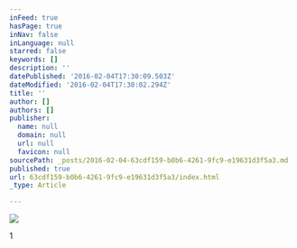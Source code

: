 ```yaml
---
inFeed: true
hasPage: true
inNav: false
inLanguage: null
starred: false
keywords: []
description: ''
datePublished: '2016-02-04T17:30:09.503Z'
dateModified: '2016-02-04T17:30:02.294Z'
title: ''
author: []
authors: []
publisher:
  name: null
  domain: null
  url: null
  favicon: null
sourcePath: _posts/2016-02-04-63cdf159-b0b6-4261-9fc9-e19631d3f5a3.md
published: true
url: 63cdf159-b0b6-4261-9fc9-e19631d3f5a3/index.html
_type: Article

---
```

![](https://the-grid-user-content.s3-us-west-2.amazonaws.com/860d3130-6d89-4f1c-8f06-505056d6300a.jpg)

1